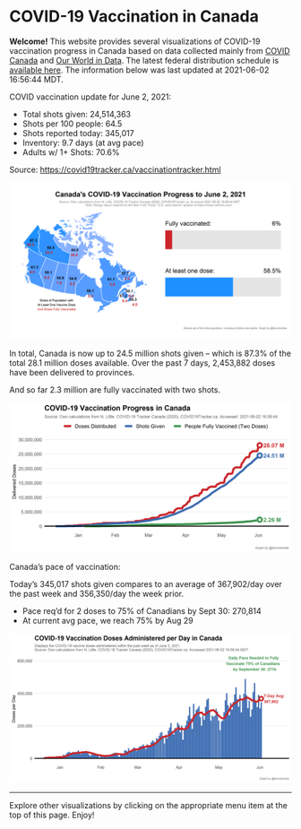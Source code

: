 COVID-19 Vaccination in Canada
==============================

**Welcome!** This website provides several visualizations of COVID-19
vaccination progress in Canada based on data collected mainly from
[COVID Canada](https://covid19tracker.ca/vaccinationtracker.html) and
[Our World in Data](https://ourworldindata.org/covid-vaccinations). The
latest federal distribution schedule is [available
here](https://www.canada.ca/en/public-health/services/diseases/2019-novel-coronavirus-infection/prevention-risks/covid-19-vaccine-treatment/vaccine-rollout.html).
The information below was last updated at 2021-06-02 16:56:44 MDT.

COVID vaccination update for June 2, 2021:

-   Total shots given: 24,514,363
-   Shots per 100 people: 64.5
-   Shots reported today: 345,017
-   Inventory: 9.7 days (at avg pace)
-   Adults w/ 1+ Shots: 70.6%

Source:
<a href="https://covid19tracker.ca/vaccinationtracker.html" class="uri">https://covid19tracker.ca/vaccinationtracker.html</a>

![](Plots/plot_main.png)

In total, Canada is now up to 24.5 million shots given – which is 87.3%
of the total 28.1 million doses available. Over the past 7 days,
2,453,882 doses have been delivered to provinces.

And so far 2.3 million are fully vaccinated with two shots.

![](Plots/plot_total.png)

Canada’s pace of vaccination:

Today’s 345,017 shots given compares to an average of 367,902/day over
the past week and 356,350/day the week prior.

-   Pace req’d for 2 doses to 75% of Canadians by Sept 30: 270,814
-   At current avg pace, we reach 75% by Aug 29

![](Plots/pace_national.png)

------------------------------------------------------------------------

Explore other visualizations by clicking on the appropriate menu item at
the top of this page. Enjoy!
